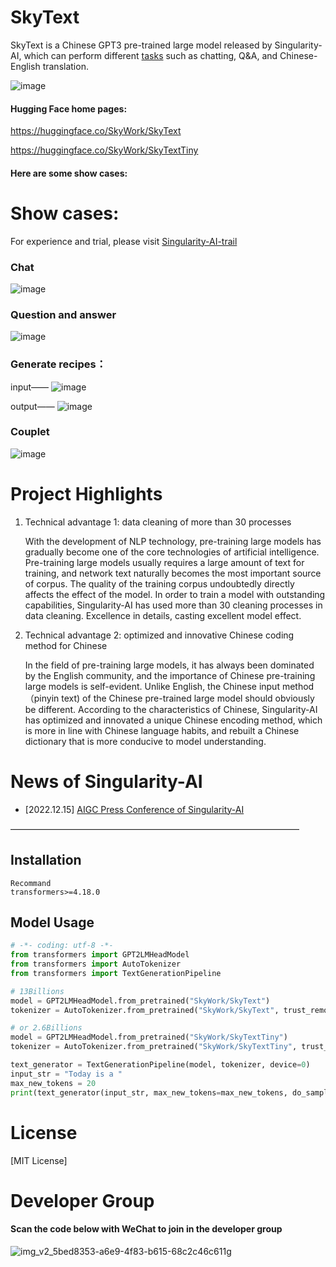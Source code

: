 # SkyText

SkyText is a Chinese GPT3 pre-trained large model released by Singularity-AI, which can perform different [tasks](https://openapi.singularity-ai.com/index.html#/examplesIndex) such as chatting, Q&A, and Chinese-English translation. 

![image](https://user-images.githubusercontent.com/120169448/208887507-34db7755-67d6-4807-a43b-ed851c961f8f.png)

#### Hugging Face home pages:
https://huggingface.co/SkyWork/SkyText

https://huggingface.co/SkyWork/SkyTextTiny

#### Here are some show cases:

# Show cases:

For experience and trial, please visit [Singularity-AI-trail](https://openapi.singularity-ai.com/index.html#/tryoutIndex)

### Chat
![image](https://user-images.githubusercontent.com/120169448/208884291-f598368d-951a-4356-967a-f0466f8f069f.png)

### Question and answer
![image](https://user-images.githubusercontent.com/120169448/208884265-55b0cb1c-48a1-4f42-8ea0-6608b5a551af.png)

### Generate recipes：
input——
![image](https://user-images.githubusercontent.com/120169448/208884242-29afcd38-2b8e-451b-9f43-e68b5660f435.png)

output——
![image](https://user-images.githubusercontent.com/120169448/208884206-b58a626e-85de-4c42-81c3-7e4d4c4da634.png)

### Couplet
![image](https://user-images.githubusercontent.com/120169448/208884185-dd2043d3-d868-41fd-a495-a034fac6e35c.png)

# Project Highlights

1. Technical advantage 1: data cleaning of more than 30 processes
   
   With the development of NLP technology, pre-training large models has gradually become one of the core technologies of artificial intelligence. Pre-training large models usually requires a large amount of text for training, and network text naturally becomes the most important source of corpus. The quality of the training corpus undoubtedly directly affects the effect of the model. In order to train a model with outstanding capabilities, Singularity-AI has used more than 30 cleaning processes in data cleaning. Excellence in details, casting excellent model effect.


2. Technical advantage 2: optimized and innovative Chinese coding method for Chinese
   
   In the field of pre-training large models, it has always been dominated by the English community, and the importance of Chinese pre-training large models is self-evident. Unlike English, the Chinese input method（pinyin text) of the Chinese pre-trained large model should obviously be different. According to the characteristics of Chinese, Singularity-AI has optimized and innovated a unique Chinese encoding method, which is more in line with Chinese language habits, and rebuilt a Chinese dictionary that is more conducive to model understanding.



# News of Singularity-AI

- [2022.12.15] [AIGC Press Conference of Singularity-AI](https://live.vhall.com/v3/lives/subscribe/697547540)
  
—————————————————————————————————

## Installation

```
Recommand
transformers>=4.18.0
```

## Model Usage

```python
# -*- coding: utf-8 -*-
from transformers import GPT2LMHeadModel
from transformers import AutoTokenizer
from transformers import TextGenerationPipeline

# 13Billions
model = GPT2LMHeadModel.from_pretrained("SkyWork/SkyText")
tokenizer = AutoTokenizer.from_pretrained("SkyWork/SkyText", trust_remote_code=True)

# or 2.6Billions
model = GPT2LMHeadModel.from_pretrained("SkyWork/SkyTextTiny")
tokenizer = AutoTokenizer.from_pretrained("SkyWork/SkyTextTiny", trust_remote_code=True)

text_generator = TextGenerationPipeline(model, tokenizer, device=0)
input_str = "Today is a "
max_new_tokens = 20
print(text_generator(input_str, max_new_tokens=max_new_tokens, do_sample=True))
```

# License

[MIT License]

# Developer Group
#### Scan the code below with WeChat to join in the developer group
![img_v2_5bed8353-a6e9-4f83-b615-68c2c46c611g](https://user-images.githubusercontent.com/120169448/209296283-6f8b1251-ad01-42f2-8037-a1413cb41d9f.png)


